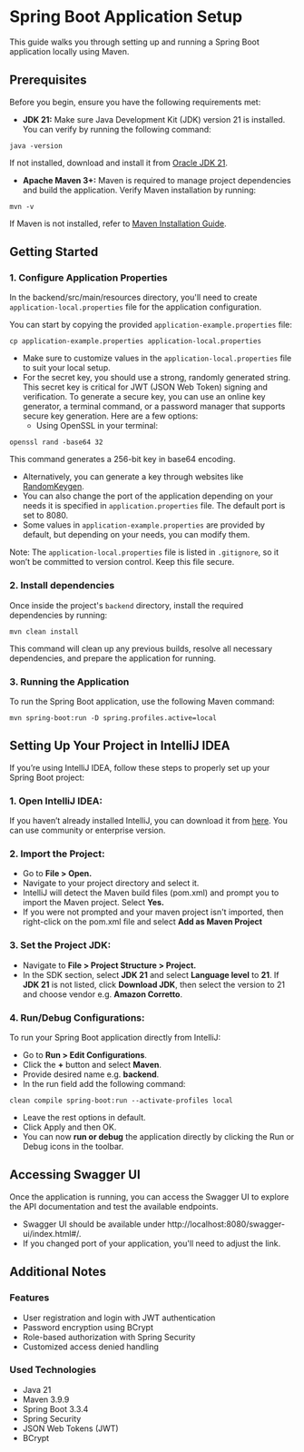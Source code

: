 # Spring Boot Application Setup

This guide walks you through setting up and running a Spring Boot application locally using Maven.

## Prerequisites

Before you begin, ensure you have the following requirements met:

- **JDK 21:** Make sure Java Development Kit (JDK) version 21 is installed. You can verify by running the following command:
```
java -version
```
If not installed, download and install it from [Oracle JDK 21](https://www.oracle.com/pl/java/technologies/downloads/#java21).

- **Apache Maven 3+:** Maven is required to manage project dependencies and build the application. Verify Maven installation by running:
```
mvn -v
```
If Maven is not installed, refer to [Maven Installation Guide](https://maven.apache.org/install.html).

## Getting Started

### 1. Configure Application Properties

In the backend/src/main/resources directory, you'll need to create `application-local.properties` file for the application configuration.

You can start by copying the provided `application-example.properties` file:
```
cp application-example.properties application-local.properties
```

- Make sure to customize values in the `application-local.properties` file to suit your local setup.
- For the secret key, you should use a strong, randomly generated string. This secret key is critical for JWT (JSON Web Token) signing and verification. To generate a secure key, you can use an online key generator, a terminal command, or a password manager that supports secure key generation. Here are a few options:
  - Using OpenSSL in your terminal:
```
openssl rand -base64 32
```
This command generates a 256-bit key in base64 encoding.
- Alternatively, you can generate a key through websites like [RandomKeygen](https://randomkeygen.com).
- You can also change the port of the application depending on your needs it is specified in `application.properties` file. The default port is set to 8080.
- Some values in `application-example.properties` are provided by default, but depending on your needs, you can modify them. 

Note: The `application-local.properties` file is listed in `.gitignore`, so it won’t be committed to version control. Keep this file secure.

### 2. Install dependencies
Once inside the project's `backend` directory, install the required dependencies by running:
```
mvn clean install
```
This command will clean up any previous builds, resolve all necessary dependencies, and prepare the application for running.

### 3. Running the Application
To run the Spring Boot application, use the following Maven command:
```
mvn spring-boot:run -D spring.profiles.active=local
```

## Setting Up Your Project in IntelliJ IDEA

If you’re using IntelliJ IDEA, follow these steps to properly set up your Spring Boot project:

### 1. Open IntelliJ IDEA:
If you haven’t already installed IntelliJ, you can download it from [here](https://www.jetbrains.com/idea/download/?section=mac). You can use community or enterprise version.

### 2. Import the Project:

- Go to **File > Open.**
- Navigate to your project directory and select it.
- IntelliJ will detect the Maven build files (pom.xml) and prompt you to import the Maven project. Select **Yes.**
- If you were not prompted and your maven project isn't imported, then right-click on the pom.xml file and select **Add as Maven Project**

### 3. Set the Project JDK:
- Navigate to **File > Project Structure > Project.**
- In the SDK section, select **JDK 21** and select **Language level** to **21**. If **JDK 21** is not listed, click **Download JDK**, then select the version to 21 and choose vendor e.g. **Amazon Corretto**.

### 4. Run/Debug Configurations:
To run your Spring Boot application directly from IntelliJ:
- Go to **Run > Edit Configurations**.
- Click the **+** button and select **Maven**.
- Provide desired name e.g. **backend**.
- In the run field add the following command:
```
clean compile spring-boot:run --activate-profiles local
```
- Leave the rest options in default.
- Click Apply and then OK.
- You can now **run or debug** the application directly by clicking the Run or Debug icons in the toolbar.

## Accessing Swagger UI

Once the application is running, you can access the Swagger UI to explore the API documentation and test the available endpoints.

- Swagger UI should be available under http://localhost:8080/swagger-ui/index.html#/.
- If you changed port of your application, you'll need to adjust the link.

## Additional Notes

### Features
- User registration and login with JWT authentication
- Password encryption using BCrypt
- Role-based authorization with Spring Security
- Customized access denied handling

### Used Technologies
- Java 21
- Maven 3.9.9
- Spring Boot 3.3.4
- Spring Security
- JSON Web Tokens (JWT)
- BCrypt
